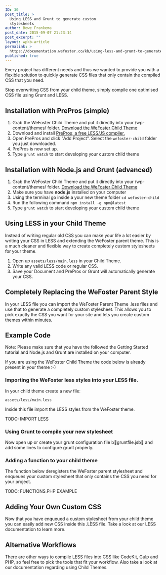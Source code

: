 ```yaml
---
ID: 30
post_title: >
  Using LESS and Grunt to generate custom
  stylesheets
author: Bowe Frankema
post_date: 2015-09-07 21:23:14
post_excerpt: ""
layout: wpkb-article
permalink: >
  https://documentation.wefoster.co/kb/using-less-and-grunt-to-generate-custom-stylesheets/
published: true
---
```

Every project has different needs and thus we wanted to provide you with a flexible solution to quickly generate CSS files that only contain the compiled CSS that you need.

Stop overwriting CSS from your child theme, simply compile one optimised CSS file using Grunt and LESS.

## Installation with PrePros (simple)
1. Grab the WeFoster Child Theme and put it directly into your /wp-content/themes/ folder. [Download the WeFoster Child Theme](https://github.com/WeFoster/wefoster-child/archive/master.zip)
2. Download and install  [PrePros; a free LESS/JS compiler. ](https://prepros.io/)
3. Open PrePros and click "Add Project". Select the `wefoster-child` folder you just downloaded.
4. PrePros is now set up. 
5. Type `grunt watch` to start developing your custom child theme

## Installation with Node.js and Grunt (advanced)
1. Grab the WeFoster Child Theme and put it directly into your /wp-content/themes/ folder. [Download the WeFoster Child Theme](https://github.com/WeFoster/wefoster-child/archive/master.zip)
2. Make sure you have **node.js** installed on your computer
3. Using the terminal go inside a your new theme folder `cd wefoster-child` 
4. Run the following command `npm install -g npm@latest`
5. Type `grunt watch` to start developing your custom child theme

## Using LESS in your Child Theme

Instead of writing regular old CSS you can make your life a lot easier by writing your CSS in LESS and extending the WeFoster parent theme. This is a much cleaner and flexible way to create completely custom stylesheets for your theme.

1. Open up `assets/less/main.less` in your Child Theme.
2. Write any valid LESS code or regular CSS.
3. Save your Document and PrePros or Grunt will automatically generate your CSS.

## Completely Replacing the WeFoster Parent Style

In your LESS file you can import the WeFoster Parent Theme .less files and use that to generate a completely custom stylesheet. This allows you to pick exactly the CSS you want for your site and lets you create custom themes within minutes.

## Example Code

Note: Please make sure that you have the followed the Getting Started tutorial and Node.js and Grunt are installed on your computer.

If you are using the WeFoster Child Theme the code below is already present in your theme :-)

### Importing the WeFoster less styles into your LESS file.

In your child theme create a new file:

    assets/less/main.less
    

Inside this file import the LESS styles from the WeFoster theme.

TODO: IMPORT LESS

### Using Grunt to compile your new stylesheet

Now open up or create your grunt configuration file b gruntfile.jsb  and add some lines to configure grunt properly.

### Adding a function to your child theme

The function below deregisters the WeFoster parent stylesheet and enqueues your custom stylesheet that only contains the CSS you need for your project.

TODO: FUNCTIONS.PHP EXAMPLE

## Adding Your Own Custom CSS

Now that you have enqueued a custom stylesheet from your child theme you can easily add new CSS inside this .LESS file. Take a look at our LESS documentation to learn more.

## Alternative Workflows

There are other ways to compile LESS files into CSS like CodeKit, Gulp and PHP, so feel free to pick the tools that fit your workflow. Also take a look at our documentation regarding using Child Themes.